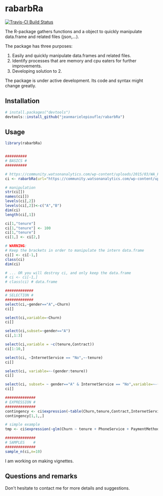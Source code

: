 # rabarbRa

[![Travis-CI Build Status](https://travis-ci.org/jeanmarielepioufle/rabarbRa.svg?branch=master)](https://travis-ci.org/jeanmarielepioufle/rabarbRa)

The R-package gathers functions and a object to quickly manipulate data.frame and related files (json,...).

The package has three purposes:
1. Easily and quickly manipulate data.frames and related files.
2. Identify processes that are memory and cpu eaters for further improvements.
3. Developing solution to 2.

The package is under active development. Its code and syntax might change greatly.

## Installation

```R
# install.packages("devtools")
devtools::install_github("jeanmarielepioufle/rabarbRa")
```

## Usage

```R
library(rabarbRa)


##########
# BASICS #
##########

# https://community.watsonanalytics.com/wp-content/uploads/2015/03/WA_Fn-UseC_-Telco-Customer-Churn.csv
ci <- rabarbRa(url="https://community.watsonanalytics.com/wp-content/uploads/2015/03/WA_Fn-UseC_-Telco-Customer-Churn.csv")

# manipulation
str(ci[])
names(ci[])
levels(ci[,2])
levels(ci[,2])<-c("A","B")
dim(ci)
length(ci[,1])

ci[1,"tenure"]
ci[1,"tenure"] <- 100
ci[1,"tenure"]
ci[1,] <- ci[2,]

# WARNING:
# Keep the brackets in order to manipulate the intern data.frame
ci[] <- ci[-1,]
class(ci)
dim(ci)

# ... OR you will destroy ci, and only keep the data.frame
# ci <- ci[-1,]
# class(ci) # data.frame

#############
# SELECTION #
#############
select(ci,~gender=="A",~Churn)
ci[]

select(ci,variable=~Churn)
ci[]

select(ci,subset=~gender=="A")
ci[,1:3]

select(ci,variable = ~c(tenure,Contract))
ci[1:10,]

select(ci, ~InternetService == "No",~-tenure)
ci[]

select(ci, variable=~-(gender:tenure))
ci[]

select(ci, subset= ~ gender=="A" & InternetService == "No",variable=~-(gender:tenure))
ci[]

##############
# EXPRESSION #
##############
contingency <- ci$expression(~table(Churn,tenure,Contract,InternetService))
contingency[1,1,,]

# simple example
tmp <- ci$expression(~glm(Churn ~ tenure + PhoneService + PaymentMethod + MonthlyCharges + TotalCharges,family=binomial(link="logit")))

##############
# SAMPLES    #
##############
sample_n(ci,n=10)

```
I am working on making vignettes.

## Questions and remarks
Don't hesitate to contact me for more details and suggestions.
